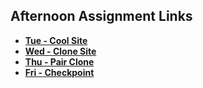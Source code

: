 ## Afternoon Assignment Links

* **[Tue - Cool Site](https://github.com/jaredrcarlson/coolsite)**
* **[Wed - Clone Site ](https://github.com/jaredrcarlson/clonesite)**
* **[Thu - Pair Clone](https://github.com/jaredrcarlson/pairclone)**
* **[Fri - Checkpoint](https://github.com/jaredrcarlson/<ASSIGNMENT_REPO>)**
